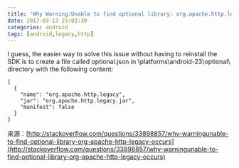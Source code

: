 ```yaml
---
title: 'Why Warning:Unable to find optional library: org.apache.http.legacy occurs?'
date: 2017-03-13 23:02:30
categories: android
tags: [android,legacy,http]
---
```

I guess, the easier way to solve this issue without having to reinstall the SDK is to create a file called optional.json in <sdk-path>\platforms\android-23\optional\ directory with the following content:
``` shell
[
  {
    "name": "org.apache.http.legacy",
    "jar": "org.apache.http.legacy.jar",
    "manifest": false
  }
]
```
来源：[http://stackoverflow.com/questions/33898857/why-warningunable-to-find-optional-library-org-apache-http-legacy-occurs](http://stackoverflow.com/questions/33898857/why-warningunable-to-find-optional-library-org-apache-http-legacy-occurs)